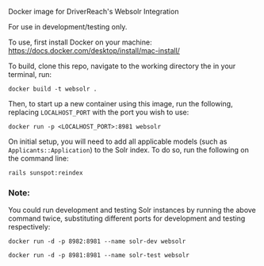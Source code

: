 
Docker image for DriverReach's Websolr Integration

For use in development/testing only.

To use, first install Docker on your machine: https://docs.docker.com/desktop/install/mac-install/

To build, clone this repo, navigate to the working directory the in your terminal, run:

```
docker build -t websolr .
```

Then, to start up a new container using this image, run the following, replacing `LOCALHOST_PORT` with the port you wish to use:

```
docker run -p <LOCALHOST_PORT>:8981 websolr
```

On initial setup, you will need to add all applicable models (such as `Applicants::Application`) to the Solr index.
To do so, run the following on the command line:
```
rails sunspot:reindex
```

### Note:
You could run development and testing Solr instances by running the above command twice, substituting different ports for development and testing respectively:
```
docker run -d -p 8982:8981 --name solr-dev websolr

docker run -d -p 8981:8981 --name solr-test websolr
```
